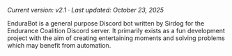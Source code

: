 *Current version: v2.1 · Last updated: October 23, 2025*

EnduraBot is a general purpose Discord bot written by Sirdog for the Endurance Coalition Discord server. It primarily exists as a fun development project with the aim of creating entertaining moments and solving problems which may benefit from automation.